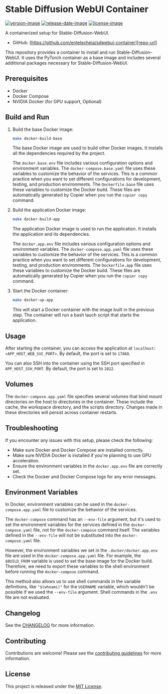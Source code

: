 # Stable Diffusion WebUI Container

[![version-image]][release-url]
[![release-date-image]][release-url]
[![license-image]][license-url]

A containerized setup for Stable-Diffusion-WebUI.

- GitHub: [https://github.com/entelecheia/sdwebui-container][repo-url]

This repository provides a container to install and run Stable-Diffusion-WebUI. It uses the PyTorch container as a base image and includes several additional packages necessary for Stable-Diffusion-WebUI.

## Prerequisites

- Docker
- Docker Compose
- NVIDIA Docker (for GPU support, Optional)

## Build and Run

1. Build the base Docker image:

   ```bash
   make docker-build-base
   ```

   The base Docker image are used to build other Docker images. It installs all the dependencies required by the project.

   The `docker.base.env` file includes various configuration options and environment variables. The `docker-compose.base.yaml` file uses these variables to customize the behavior of the services. This is a common practice when you want to set different configurations for development, testing, and production environments. The `Dockerfile.base` file uses these variables to customize the Docker build. These files are automatically generated by Copier when you run the `copier copy` command.

2. Build the application Docker image:

   ```bash
   make docker-build-app
   ```

   The application Docker image is used to run the application. It installs the application and its dependencies.

   The `docker.app.env` file includes various configuration options and environment variables. The `docker-compose.app.yaml` file uses these variables to customize the behavior of the services. This is a common practice when you want to set different configurations for development, testing, and production environments. The `Dockerfile.app` file uses these variables to customize the Docker build. These files are automatically generated by Copier when you run the `copier copy` command.

3. Start the Docker container:

   ```bash
   make docker-up-app
   ```

   This will start a Docker container with the image built in the previous step. The container will run a bash lauch script that starts the application.

## Usage

After starting the container, you can access the application at `localhost:<APP_HOST_WEB_SVC_PORT>`. By default, the port is set to `17860`.

You can also SSH into the container using the SSH port specified in `APP_HOST_SSH_PORT`. By default, the port is set to `2822`.

## Volumes

The `docker-compose.app.yaml` file specifies several volumes that bind mount directories on the host to directories in the container. These include the cache, the workspace directory, and the scripts directory. Changes made in these directories will persist across container restarts.

## Troubleshooting

If you encounter any issues with this setup, please check the following:

- Make sure Docker and Docker Compose are installed correctly.
- Make sure NVIDIA Docker is installed if you're planning to use GPU acceleration.
- Ensure the environment variables in the `docker.app.env` file are correctly set.
- Check the Docker and Docker Compose logs for any error messages.

## Environment Variables

In Docker, environment variables can be used in the `docker-compose.app.yaml` file to customize the behavior of the services.

The `docker-compose` command has an `--env-file` argument, but it's used to set the environment variables for the services defined in the `docker-compose.yaml` file, not for the `docker-compose` command itself. The variables defined in the `--env-file` will not be substituted into the `docker-compose.yaml` file.

However, the environment variables we set in the `.docker/docker.app.env` file are used in the `docker-compose.app.yaml` file. For example, the `$BUILD_FROM` variable is used to set the base image for the Docker build. Therefore, we need to export these variables to the shell environment before running the `docker-compose` command.

This method also allows us to use shell commands in the variable definitions, like `"$(whoami)"` for the `USERNAME` variable, which wouldn't be possible if we used the `--env-file` argument. Shell commands in the `.env` file are not evaluated.

## Changelog

See the [CHANGELOG] for more information.

## Contributing

Contributions are welcome! Please see the [contributing guidelines] for more information.

## License

This project is released under the [MIT License][license-url].
<!-- Links: -->
[license-image]: https://img.shields.io/github/license/entelecheia/sdwebui-container
[license-url]: https://github.com/entelecheia/sdwebui-container/blob/main/LICENSE
[version-image]: https://img.shields.io/github/v/release/entelecheia/sdwebui-container?sort=semver
[release-date-image]: https://img.shields.io/github/release-date/entelecheia/sdwebui-container
[release-url]: https://github.com/entelecheia/sdwebui-container/releases
[repo-url]: https://github.com/entelecheia/sdwebui-container
[changelog]: https://github.com/entelecheia/sdwebui-container/blob/main/CHANGELOG.md
[contributing guidelines]: https://github.com/entelecheia/sdwebui-container/blob/main/CONTRIBUTING.md
<!-- Links: -->
